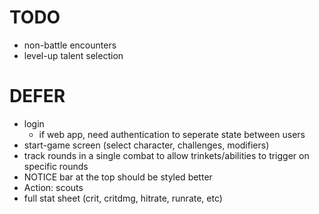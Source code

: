 # TODO

- non-battle encounters
- level-up talent selection

DEFER
=========
- login
    - if web app, need authentication to seperate state between users
- start-game screen (select character, challenges, modifiers)
- track rounds in a single combat to allow trinkets/abilities to trigger on specific rounds
- NOTICE bar at the top should be styled better
- Action: scouts
- full stat sheet (crit, critdmg, hitrate, runrate, etc)
